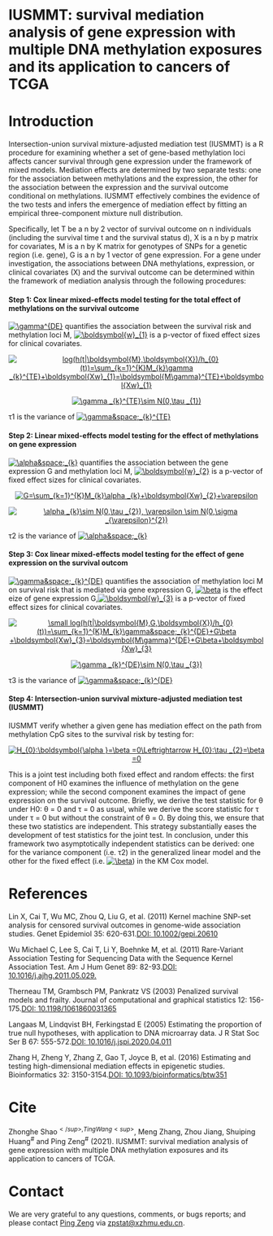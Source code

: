 # IUSMMT: survival mediation analysis of gene expression with multiple DNA methylation exposures and its application to cancers of TCGA
# Introduction
Intersection-union survival mixture-adjusted mediation test (IUSMMT) is a R procedure for examining whether a set of gene-based methylation loci affects cancer survival through gene expression under the framework of mixed models. Mediation effects are determined by two separate tests: one for the association between methylations and the expression, the other for the association between the expression and the survival outcome conditional on methylations. IUSMMT effectively combines the evidence of the two tests and infers the emergence of mediation effect by fitting an empirical three-component mixture null distribution.

Specifically, let T be a n by 2 vector of survival outcome on n individuals (including the survival time t and the survival status d), X is a n by p matrix for covariates, M is a n by K matrix for genotypes of SNPs for a genetic region (i.e. gene), G is a n by 1 vector of gene expression. For a gene under investigation, the associations between DNA methylations, expression, or clinical covariates (X) and the survival outcome can be determined within the framework of mediation analysis through the following procedures:

#### Step 1: Cox linear mixed-effects model testing for the total effect of methylations on the survival outcome ####

<a href="https://www.codecogs.com/eqnedit.php?latex=\gamma^{DE}" target="_blank"><img src="https://latex.codecogs.com/gif.latex?\gamma^{DE}" title="\gamma^{DE}" /></a>
quantifies the association between the survival risk and methylation loci M, <a href="https://www.codecogs.com/eqnedit.php?latex=\boldsymbol{w}_{1}" target="_blank"><img src="https://latex.codecogs.com/gif.latex?\boldsymbol{w}_{1}" title="\boldsymbol{w}_{1}" /></a> is a p-vector of fixed effect sizes for clinical covariates.
<p align="center"> 
  <a href="https://www.codecogs.com/eqnedit.php?latex=log(h(t|\boldsymbol{M},\boldsymbol{X})/h_{0}(t))=\sum_{k=1}^{K}M_{k}\gamma&space;_{k}^{TE}&plus;\boldsymbol{Xw}_{1}=\boldsymbol{M\gamma}^{TE}&plus;\boldsymbol{Xw}_{1}" target="_blank"><img src="https://latex.codecogs.com/gif.latex?log(h(t|\boldsymbol{M},\boldsymbol{X})/h_{0}(t))=\sum_{k=1}^{K}M_{k}\gamma&space;_{k}^{TE}&plus;\boldsymbol{Xw}_{1}=\boldsymbol{M\gamma}^{TE}&plus;\boldsymbol{Xw}_{1}" title="log(h(t|\boldsymbol{M},\boldsymbol{X})/h_{0}(t))=\sum_{k=1}^{K}M_{k}\gamma _{k}^{TE}+\boldsymbol{Xw}_{1}=\boldsymbol{M\gamma}^{TE}+\boldsymbol{Xw}_{1}" /></a>
  </p>
  <p align="center">
  <a href="https://www.codecogs.com/eqnedit.php?latex=\gamma&space;_{k}^{TE}\sim&space;N(0,\tau&space;_{1})" target="_blank"><img src="https://latex.codecogs.com/gif.latex?\gamma&space;_{k}^{TE}\sim&space;N(0,\tau&space;_{1})" title="\gamma _{k}^{TE}\sim N(0,\tau _{1})" /></a>
    </p>
   τ1 is the variance of <a href="https://www.codecogs.com/eqnedit.php?latex=\gamma&space;_{k}^{TE}" target="_blank"><img src="https://latex.codecogs.com/gif.latex?\gamma&space;_{k}^{TE}" title="\gamma&space;_{k}^{TE}" /></a>
   
   
   
   
#### Step 2: Linear mixed-effects model testing for the effect of methylations on gene expression ####
<a href="https://www.codecogs.com/eqnedit.php?latex=\alpha&space;_{k}" target="_blank"><img src="https://latex.codecogs.com/gif.latex?\alpha&space;_{k}" title="\alpha&space;_{k}" /></a> quantifies the association between the gene expression G and methylation loci M, <a href="https://www.codecogs.com/eqnedit.php?latex=\boldsymbol{w}_{2}" target="_blank"><img src="https://latex.codecogs.com/gif.latex?\boldsymbol{w}_{2}" title="\boldsymbol{w}_{2}" /></a> is a p-vector of fixed effect sizes for clinical covariates.
  <p align="center">
  <a href="https://www.codecogs.com/eqnedit.php?latex=G=\sum_{k=1}^{K}M_{k}\alpha&space;_{k}&plus;\boldsymbol{Xw}_{2}&plus;\varepsilon" target="_blank"><img src="https://latex.codecogs.com/gif.latex?G=\sum_{k=1}^{K}M_{k}\alpha&space;_{k}&plus;\boldsymbol{Xw}_{2}&plus;\varepsilon" title="G=\sum_{k=1}^{K}M_{k}\alpha _{k}+\boldsymbol{Xw}_{2}+\varepsilon" /></a>
</p>
 <p align="center">
<a href="https://www.codecogs.com/eqnedit.php?latex=\alpha&space;_{k}\sim&space;N(0,\tau&space;_{2}),&space;\varepsilon&space;\sim&space;N(0,\sigma&space;_{\varepsilon}^{2})" target="_blank"><img src="https://latex.codecogs.com/gif.latex?\alpha&space;_{k}\sim&space;N(0,\tau&space;_{2}),&space;\varepsilon&space;\sim&space;N(0,\sigma&space;_{\varepsilon}^{2})" title="\alpha _{k}\sim N(0,\tau _{2}), \varepsilon \sim N(0,\sigma _{\varepsilon}^{2})" /></a>
  </p>
     τ2 is the variance of <a href="https://www.codecogs.com/eqnedit.php?latex=\alpha&space;_{k}" target="_blank"><img src="https://latex.codecogs.com/gif.latex?\alpha&space;_{k}" title="\alpha&space;_{k}" /></a>
  
  
  
  
#### Step 3: Cox linear mixed-effects model testing for the effect of gene expression on the survival outcom ####
<a href="https://www.codecogs.com/eqnedit.php?latex=\gamma&space;_{k}^{DE}" target="_blank"><img src="https://latex.codecogs.com/gif.latex?\gamma&space;_{k}^{DE}" title="\gamma&space;_{k}^{DE}" /></a> quantifies the association of methylation loci M on survival risk that is mediated via gene expression G, <a href="https://www.codecogs.com/eqnedit.php?latex=\beta" target="_blank"><img src="https://latex.codecogs.com/gif.latex?\beta" title="\beta" /></a> is the effect eize of gene expression G,<a href="https://www.codecogs.com/eqnedit.php?latex=\boldsymbol{w}_{3}" target="_blank"><img src="https://latex.codecogs.com/gif.latex?\boldsymbol{w}_{3}" title="\boldsymbol{w}_{3}" /></a> is a p-vector of fixed effect sizes for clinical covariates.
  <p align="center">
  <a href="https://www.codecogs.com/eqnedit.php?latex=\small&space;log(h(t|\boldsymbol{M},G,\boldsymbol{X})/h_{0}(t))=\sum_{k=1}^{K}M_{k}\gamma&space;_{k}^{DE}&plus;G\beta&space;&plus;\boldsymbol{Xw}_{3}=\boldsymbol{M\gamma}^{DE}&plus;G\beta&plus;\boldsymbol{Xw}_{3}" target="_blank"><img src="https://latex.codecogs.com/gif.latex?\small&space;log(h(t|\boldsymbol{M},G,\boldsymbol{X})/h_{0}(t))=\sum_{k=1}^{K}M_{k}\gamma&space;_{k}^{DE}&plus;G\beta&space;&plus;\boldsymbol{Xw}_{3}=\boldsymbol{M\gamma}^{DE}&plus;G\beta&plus;\boldsymbol{Xw}_{3}" title="\small log(h(t|\boldsymbol{M},G,\boldsymbol{X})/h_{0}(t))=\sum_{k=1}^{K}M_{k}\gamma&space;_{k}^{DE}+G\beta +\boldsymbol{Xw}_{3}=\boldsymbol{M\gamma}^{DE}+G\beta+\boldsymbol{Xw}_{3}" /></a>
  </p>
   <p align="center">
  <a href="https://www.codecogs.com/eqnedit.php?latex=\gamma&space;_{k}^{DE}\sim&space;N(0,\tau&space;_{3})" target="_blank"><img src="https://latex.codecogs.com/gif.latex?\gamma&space;_{k}^{DE}\sim&space;N(0,\tau&space;_{3})" title="\gamma _{k}^{DE}\sim N(0,\tau _{3})" /></a>
    </p>
       τ3 is the variance of <a href="https://www.codecogs.com/eqnedit.php?latex=\gamma&space;_{k}^{DE}" target="_blank"><img src="https://latex.codecogs.com/gif.latex?\gamma&space;_{k}^{DE}" title="\gamma&space;_{k}^{DE}" /></a>
      

#### Step 4: Intersection-union survival mixture-adjusted mediation test (IUSMMT) ####
 
IUSMMT verify whether a given gene has mediation effect on the path from methylation CpG sites to the survival risk by testing for:
<p align="center">
<a href="https://www.codecogs.com/eqnedit.php?latex=H_{0}:\boldsymbol{\alpha&space;}=\beta&space;=0\Leftrightarrow&space;H_{0}:\tau&space;_{2}=\beta&space;=0" target="_blank"><img src="https://latex.codecogs.com/gif.latex?H_{0}:\boldsymbol{\alpha&space;}=\beta&space;=0\Leftrightarrow&space;H_{0}:\tau&space;_{2}=\beta&space;=0" title="H_{0}:\boldsymbol{\alpha }=\beta =0\Leftrightarrow H_{0}:\tau _{2}=\beta =0" /></a>
</p>
This is a joint test including both fixed effect and random effects: the first component of H0 examines the influence of methylation on the gene expression; while the second component examines the impact of gene expression on the survival outcome. Briefly, we derive the test statistic for θ under H0: θ = 0 and τ = 0 as usual, while we derive the score statistic for τ under τ = 0 but without the constraint of θ = 0. By doing this, we ensure that these two statistics are independent. This strategy substantially eases the development of test statistics for the joint test. In conclusion, under this framework two asymptotically independent statistics can be derived: one for the variance component (i.e. τ2) in the generalized linear model and the other for the fixed effect (i.e. <a href="https://www.codecogs.com/eqnedit.php?latex=\beta" target="_blank"><img src="https://latex.codecogs.com/gif.latex?\beta" title="\beta" /></a>) in the KM Cox model.

# References
Lin X, Cai T, Wu MC, Zhou Q, Liu G, et al. (2011) Kernel machine SNP-set analysis for censored survival outcomes in genome-wide association studies. Genet Epidemiol 35: 620-631.[DOI: 10.1002/gepi.20610](https://onlinelibrary.wiley.com/doi/abs/10.1002/gepi.20610)

Wu Michael C, Lee S, Cai T, Li Y, Boehnke M, et al. (2011) Rare-Variant Association Testing for Sequencing Data with the Sequence Kernel Association Test. Am J Hum Genet 89: 82-93.[DOI: 10.1016/j.ajhg.2011.05.029.](https://linkinghub.elsevier.com/retrieve/pii/S0002929711002229)

Therneau TM, Grambsch PM, Pankratz VS (2003) Penalized survival models and frailty. Journal of computational and graphical statistics 12: 156-175.[DOI: 10.1198/1061860031365](https://www.tandfonline.com/doi/abs/10.1198/1061860031365)

Langaas M, Lindqvist BH, Ferkingstad E (2005) Estimating the proportion of true null hypotheses, with application to DNA microarray data. J R Stat Soc Ser B 67: 555-572.[DOI: 10.1016/j.jspi.2020.04.011](https://www.sciencedirect.com/science/article/abs/pii/S0378375820300495)

Zhang H, Zheng Y, Zhang Z, Gao T, Joyce B, et al. (2016) Estimating and testing high-dimensional mediation effects in epigenetic studies. Bioinformatics 32: 3150-3154.[DOI: 10.1093/bioinformatics/btw351](https://academic.oup.com/bioinformatics/article/32/20/3150/2196468)


# Cite
Zhonghe Shao<sup>$</sup>, Ting Wang<sup>$</sup>, Meng Zhang, Zhou Jiang, Shuiping Huang<sup>#</sup> and Ping Zeng<sup>#</sup> (2021). IUSMMT: survival mediation analysis of gene expression with multiple DNA methylation exposures and its application to cancers of TCGA.


# Contact
We are very grateful to any questions, comments, or bugs reports; and please contact [Ping Zeng](https://github.com/biostatpzeng) via zpstat@xzhmu.edu.cn.


